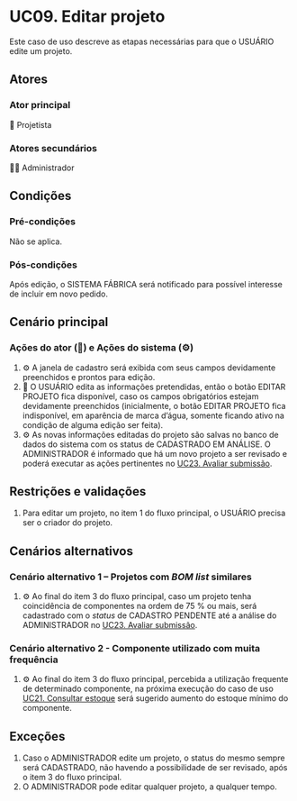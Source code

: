 # UC09. Editar projeto

Este caso de uso descreve as etapas necessárias para que o USUÁRIO edite um projeto.

## Atores
### Ator principal
📐 Projetista

### Atores secundários
👨‍💼 Administrador

## Condições
### Pré-condições
Não se aplica.

### Pós-condições
Após edição, o SISTEMA FÁBRICA será notificado para possível interesse de incluir em novo pedido.

## Cenário principal
### Ações do ator (📐) e Ações do sistema (⚙️)
1. ⚙️ A janela de cadastro será exibida com seus campos devidamente preenchidos e prontos para edição.
2. 📐 O USUÁRIO edita as informações pretendidas, então o botão EDITAR PROJETO fica disponível, caso os campos obrigatórios estejam devidamente preenchidos (inicialmente, o botão EDITAR PROJETO fica indisponível, em aparência de marca d’água, somente ficando ativo na condição de alguma edição ser feita).
3. ⚙️ As novas informações editadas do projeto são salvas no banco de dados do sistema com os status de CADASTRADO EM ANÁLISE. O ADMINISTRADOR é informado que há um novo projeto a ser revisado e poderá executar as ações pertinentes no [UC23. Avaliar submissão](./UC23.%20Avaliar%20submissão.md).

## Restrições e validações
1. Para editar um projeto, no item 1 do fluxo principal, o USUÁRIO precisa ser o criador do projeto.

## Cenários alternativos
### Cenário alternativo  1 – Projetos com _BOM list_ similares
1. ⚙️ Ao final do item 3 do fluxo principal, caso um projeto tenha coincidência de componentes na ordem de 75 % ou mais, será cadastrado com o _status_ de CADASTRO PENDENTE até a análise do ADMINISTRADOR no [UC23. Avaliar submissão](./UC23.%20Avaliar%20submissão.md).

### Cenário alternativo 2 - Componente utilizado com muita frequência
1. ⚙️ Ao final do item 3 do fluxo principal, percebida a utilização frequente de determinado componente, na próxima execução do caso de uso [UC21. Consultar estoque](./UC21.%20Consultar%20estoque.md) será sugerido aumento do estoque mínimo do componente.

## Exceções
1. Caso o ADMINISTRADOR edite um projeto, o status do mesmo sempre será CADASTRADO, não havendo a possibilidade de ser revisado, após o item 3 do fluxo principal.
2. O ADMINISTRADOR pode editar qualquer projeto, a qualquer tempo.
